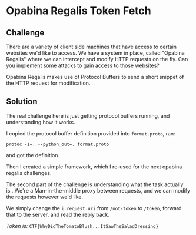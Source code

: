 # Opabina Regalis Token Fetch

## Challenge
There are a variety of client side machines that have access to certain websites we'd like to access. We have a system in place, called "Opabina Regalis" where we can intercept and modify HTTP requests on the fly. Can you implement some attacks to gain access to those websites?

Opabina Regalis makes use of Protocol Buffers to send a short snippet of the HTTP request for modification.

## Solution

The real challenge here is just getting protocol buffers running, and understanding how it works.

I copied the protocol buffer definition provided into `format.proto`, ran:

```
protoc -I=. --python_out=. format.proto
```

and got the definition.

Then I created a simple framework, which I re-used for the next opabina regalis challenges.

The second part of the challenge is understanding what the task actually is...We're a
Man-in-the-middle proxy between requests, and we can modify the requests however we'd like.

We simply change the `i.request.uri` from `/not-token` to `/token`, forward that to the server,
and read the reply back.

*Token is:* `CTF{WhyDidTheTomatoBlush...ItSawTheSaladDressing}`

